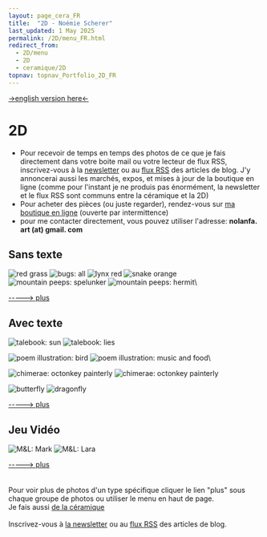 ```yaml
---
layout: page_cera_FR
title:  "2D - Noémie Scherer"
last_updated: 1 May 2025
permalink: /2D/menu_FR.html
redirect_from:
  - 2D/menu
  - 2D
  - ceramique/2D
topnav: topnav_Portfolio_2D_FR
---
```



[->english version here<-](/2DEN)

# 2D

- Pour recevoir de temps en temps des photos de ce que je fais directement dans votre boite mail ou votre lecteur de flux RSS, inscrivez-vous à la [newsletter](https://forms.gle/sVFdmqG9m2JGmU4HA) ou au [flux RSS](https://falano.github.io/feed/ceramique.xml) des articles de blog. J'y annoncerai aussi les marchés, expos, et mises à jour de la boutique en ligne (comme pour l'instant je ne produis pas énormément, la newsletter et le flux RSS sont communs entre la céramique et la 2D)
- Pour acheter des pièces (ou juste regarder), rendez-vous sur [ma boutique en ligne](https://nolanfa-shop.fourthwall.com/) (ouverte par intermittence)
- pour me contacter directement, vous pouvez utiliser l'adresse: **nolanfa. art (at) gmail. com**

## Sans texte
![red grass](/assets/art/2D/study_red-grass_pt_probsgla.jpg)
![bugs: all](/assets/art/2D/bookmark_bugs_wm_default.jpg)
![lynx red](/assets/art/2D/hA6_lynx_red_wm_def_glazed.jpg)
![snake orange](/assets/art/2D/snake_orange_wm_def_glazed.jpg)
![mountain peeps: spelunker](/assets/art/2D/moutainPeeps_0200_wm_gla_def.jpg)
![mountain peeps: hermit](/assets/art/2D/moutainPeeps_0160_wm_gla_def.jpg)\

[-----> plus](textless_FR.html)

## Avec texte

![talebook: sun](/assets/art/2D/talebook-FR-14D1_wm_gla_def.jpg)
![talebook: lies](/assets/art/2D/talebook-FR-23D_wm_gla_def.jpg)

![poem illustration: bird](/assets/art/2D/09_whatMakesUsHuman_09-10_Bird_wm_gla_def.jpg)
![poem illustration: music and food](/assets/art/2D/09_whatMakesUsHuman_17-18_All1_wm_gla_def.jpg)\

![chimerae: octonkey painterly](/assets/art/2D/hybrides-09-poulpatele-painterly_wm_gla_def.jpg)
![chimerae: octonkey painterly](/assets/art/2D/hybrides-09-poulpatele-sketchy_wm_gla_def.jpg)

![butterfly](/assets/art/2D/motiv_butterfly_wm_gla_def.jpg)
![dragonfly](/assets/art/2D/motiv_dragonfly_wm_gla_def.jpg)

[-----> plus](textfull_FR.html)

## Jeu Vidéo
![M&L: Mark](/assets/art/2D/ml_mark_wm_gla_def.jpg)
![M&L: Lara](/assets/art/2D/ml_lara_wm_gla_def.jpg)

[-----> plus](gamey_FR.html)
\
\
\
Pour voir plus de photos d'un type spécifique cliquer le lien "plus" sous chaque groupe de photos ou utiliser le menu en haut de page.
\
Je fais aussi [de la céramique](ceramique)
\
\
Inscrivez-vous à [la newsletter](https://forms.gle/sVFdmqG9m2JGmU4HA) ou au [flux RSS](https://falano.github.io/feed/ceramique.xml) des articles de blog.
